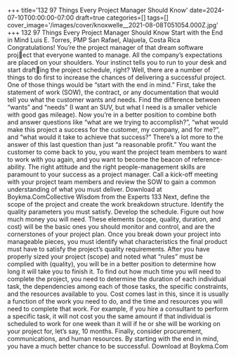 +++
title='132 97 Things Every Project Manager Should Know'
date=2024-07-10T00:00:00-07:00
draft=true
categories=[]
tags=[]
cover_image='/images/cover/knoxwelle__2021-08-08T051054.000Z.jpg'
+++
132 97 Things Every Project Manager Should Know
Start with the 
End in Mind
Luis E. Torres, PMP
San Rafael, Alajuela, Costa Rica
Congratulations! You’re the project manager of that dream software project that everyone wanted to manage. All the company’s expectations are placed 
on your shoulders. Your instinct tells you to run to your desk and start drafting the project schedule, right? Well, there are a number of things to do first 
to increase the chances of delivering a successful project. One of those things 
would be “start with the end in mind.”
First, take the statement of work (SOW), the contract, or any documentation 
that would tell you what the customer wants and needs. Find the difference 
between “wants” and “needs” (I want an SUV, but what I need is a smaller 
vehicle with good gas mileage). Now you’re in a better position to combine 
both and answer questions like “what are we trying to accomplish?”, “what 
would make this project a success for the customer, my company, and for me?”, 
and “what would it take to achieve that success?”
There’s a lot more to the answer of this last question than just “a reasonable 
profit.” You want the customer to come back to you, you want the project team 
members to want to work with you again, and you want to become the beacon 
of reference-ability.
The right attitude and the right people-management skills are paramount to 
your success as a project manager. Call a kick-off meeting with your project 
team members and review the SOW to gain a common understanding of what 
you must deliver.
Download at Boykma.ComCollective Wisdom from the Experts 133
Next, define the scope of the project and create the work breakdown structure. 
Identify the quality parameters you must satisfy. Develop the schedule. Figure 
out how much money you will need. These elements (scope, quality, duration, 
and cost) will be the basic ones you should monitor and control, and are the 
cornerstones of your project plan.
Once you break down your project into manageable pieces, you must identify 
what characteristics the final product must have to satisfy the project’s quality 
requirements. After you have properly sized your project (scope) and noted 
what “rules” must be complied with (quality), you will be in a better position 
to determine how long it will take you to finish it.
To find out how much time you will need to complete the project, you need to 
determine the duration of each individual task, the dependencies among each 
of those tasks, the specific constraints, and the resources available to you. Cost 
comes last in this, since it is usually a function of the work you need to do, and 
the time and resources you will need to complete that work. For example, if 
you hire a consultant to perform a specific task, it will not cost you the same 
amount if that individual is scheduled to work for one week than it will if he or 
she will be working on your project for, let’s say, 10 months. Finally, consider 
procurement, communications, and human resources.
By starting with the end in mind, you have a much better chance to be successful.
Download at Boykma.Com